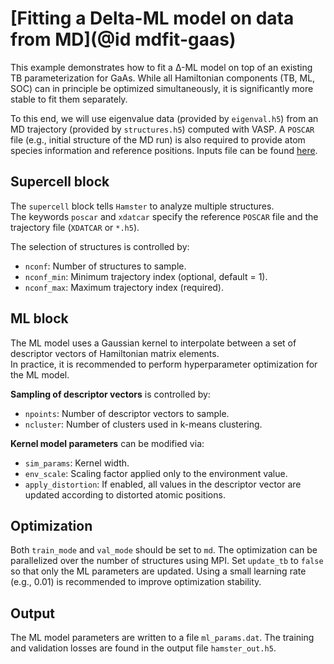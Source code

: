 # [Fitting a Delta-ML model on data from MD](@id mdfit-gaas)

This example demonstrates how to fit a Δ-ML model on top of an existing TB parameterization for GaAs. While all Hamiltonian components (TB, ML, SOC) can in principle be optimized simultaneously, it is significantly more stable to fit them separately.

To this end, we will use eigenvalue data (provided by `eigenval.h5`) from an MD trajectory (provided by `structures.h5`) computed with VASP. A `POSCAR` file (e.g., initial structure of the MD run) is also required to provide atom species information and reference positions. Inputs file can be found [here](https://github.com/TheoFEM-TUM/Hamster.jl/tree/main/examples/gaas_ml_fit).

## Supercell block

The `supercell` block tells `Hamster` to analyze multiple structures.  
The keywords `poscar` and `xdatcar` specify the reference `POSCAR` file and the trajectory file (`XDATCAR` or `*.h5`).  

The selection of structures is controlled by:  
- `nconf`: Number of structures to sample.  
- `nconf_min`: Minimum trajectory index (optional, default = 1).  
- `nconf_max`: Maximum trajectory index (required).

## ML block

The ML model uses a Gaussian kernel to interpolate between a set of descriptor vectors of Hamiltonian matrix elements.  
In practice, it is recommended to perform hyperparameter optimization for the ML model.  

**Sampling of descriptor vectors** is controlled by:  
- `npoints`: Number of descriptor vectors to sample.  
- `ncluster`: Number of clusters used in k-means clustering.  

**Kernel model parameters** can be modified via:  
- `sim_params`: Kernel width.  
- `env_scale`: Scaling factor applied only to the environment value.  
- `apply_distortion`: If enabled, all values in the descriptor vector are updated according to distorted atomic positions.

## Optimization

Both `train_mode` and `val_mode` should be set to `md`. The optimization can be parallelized over the number of structures using MPI. Set `update_tb` to `false` so that only the ML parameters are updated. Using a small learning rate (e.g., 0.01) is recommended to improve optimization stability.

## Output

The ML model parameters are written to a file `ml_params.dat`. The training and validation losses are found in the output file `hamster_out.h5`.